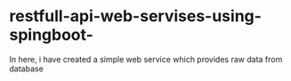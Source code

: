 # restfull-api-web-servises-using-spingboot-
In here, i have created a simple web service which provides raw data from database
